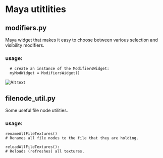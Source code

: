 Maya utitlities
===============

modifiers.py
------------

Maya widget that makes it easy to choose between various selection and visibility modifiers.

### usage:

~~~~~~
  # create an instance of the ModifiersWidget:
  myModWidget = ModifiersWidget()
~~~~~~

![Alt text](https://raw.github.com/kartikg3/utilities/master/maya/screenshots/modifiers_001.JPG "Screenshot")

filenode_util.py
----------------

Some useful file node utilities.

### usage:

~~~~~~
renameAllFileTextures()
# Renames all file nodes to the file that they are holding.
~~~~~~

~~~~~~
reloadAllFileTextures():
# Reloads (refreshes) all textures.
~~~~~~
